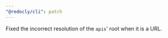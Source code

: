 ```yaml
---
"@redocly/cli": patch
---
```


Fixed the incorrect resolution of the `apis`' root when it is a URL.
